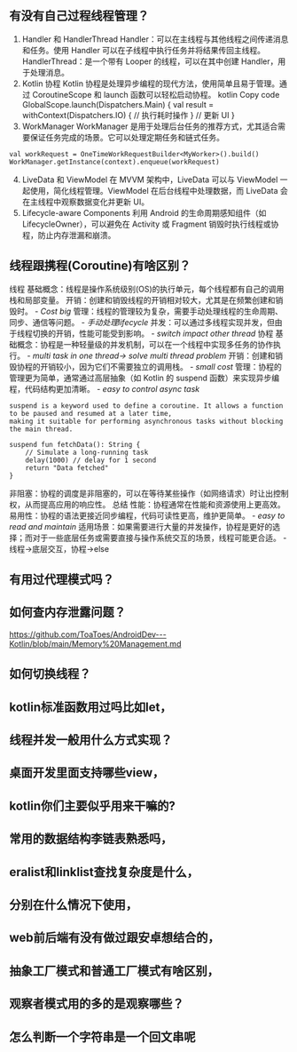 ## 有没有自己过程线程管理？
1. Handler 和 HandlerThread
Handler：可以在主线程与其他线程之间传递消息和任务。使用 Handler 可以在子线程中执行任务并将结果传回主线程。
HandlerThread：是一个带有 Looper 的线程，可以在其中创建 Handler，用于处理消息。
2. Kotlin 协程
Kotlin 协程是处理异步编程的现代方法，使用简单且易于管理。通过 CoroutineScope 和 launch 函数可以轻松启动协程。
kotlin
Copy code
GlobalScope.launch(Dispatchers.Main) {
    val result = withContext(Dispatchers.IO) {
        // 执行耗时操作
    }
    // 更新 UI
}
3. WorkManager
WorkManager 是用于处理后台任务的推荐方式，尤其适合需要保证任务完成的场景。它可以处理定期任务和链式任务。
```
val workRequest = OneTimeWorkRequestBuilder<MyWorker>().build()
WorkManager.getInstance(context).enqueue(workRequest)
```
4. LiveData 和 ViewModel
在 MVVM 架构中，LiveData 可以与 ViewModel 一起使用，简化线程管理。ViewModel 在后台线程中处理数据，而 LiveData 会在主线程中观察数据变化并更新 UI。
5. Lifecycle-aware Components
利用 Android 的生命周期感知组件（如 LifecycleOwner），可以避免在 Activity 或 Fragment 销毁时执行线程或协程，防止内存泄漏和崩溃。


## 线程跟携程(Coroutine)有啥区别？
线程
基础概念：线程是操作系统级别(OS)的执行单元，每个线程都有自己的调用栈和局部变量。
开销：创建和销毁线程的开销相对较大，尤其是在频繁创建和销毁时。 - _Cost big_
管理：线程的管理较为复杂，需要手动处理线程的生命周期、同步、通信等问题。 - _手动处理lifecycle_
并发：可以通过多线程实现并发，但由于线程切换的开销，性能可能受到影响。 - _switch impact other thread_
协程
基础概念：协程是一种轻量级的并发机制，可以在一个线程中实现多任务的协作执行。 - _multi task in one thread-> solve multi thread problem_
开销：创建和销毁协程的开销较小，因为它们不需要独立的调用栈。 - _small cost_
管理：协程的管理更为简单，通常通过高层抽象（如 Kotlin 的 suspend 函数）来实现异步编程，代码结构更加清晰。 - _easy to control async task_
```
suspend is a keyword used to define a coroutine. It allows a function to be paused and resumed at a later time,
making it suitable for performing asynchronous tasks without blocking the main thread.

suspend fun fetchData(): String {
    // Simulate a long-running task
    delay(1000) // delay for 1 second
    return "Data fetched"
}

```
非阻塞：协程的调度是非阻塞的，可以在等待某些操作（如网络请求）时让出控制权，从而提高应用的响应性。
总结
性能：协程通常在性能和资源使用上更高效。
易用性：协程的语法更接近同步编程，代码可读性更高，维护更简单。 - _easy to read and maintain_
适用场景：如果需要进行大量的并发操作，协程是更好的选择；而对于一些底层任务或需要直接与操作系统交互的场景，线程可能更合适。 - 线程->底层交互，协程->else


## 有用过代理模式吗？
## 如何查内存泄露问题？<br/> 
https://github.com/ToaToes/AndroidDev---Kotlin/blob/main/Memory%20Management.md
## 如何切换线程？
## kotlin标准函数用过吗比如let，
## 线程并发一般用什么方式实现？
## 桌面开发里面支持哪些view，
## kotlin你们主要似乎用来干嘛的?
## 常用的数据结构李链表熟悉吗，
## eralist和linklist查找复杂度是什么，
## 分别在什么情况下使用，
## web前后端有没有做过跟安卓想结合的，
## 抽象工厂模式和普通工厂模式有啥区别，
## 观察者模式用的多的是观察哪些？
## 怎么判断一个字符串是一个回文串呢
